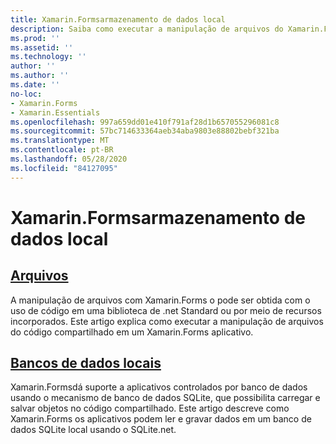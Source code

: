 ```yaml
---
title: Xamarin.Formsarmazenamento de dados local
description: Saiba como executar a manipulação de arquivos do Xamarin.Forms código compartilhado e como ler e gravar dados em um banco de dados SQLite local usando o SQLite.net.
ms.prod: ''
ms.assetid: ''
ms.technology: ''
author: ''
ms.author: ''
ms.date: ''
no-loc:
- Xamarin.Forms
- Xamarin.Essentials
ms.openlocfilehash: 997a659dd01e410f791af28d1b657055296081c8
ms.sourcegitcommit: 57bc714633364aeb34aba9803e88802bebf321ba
ms.translationtype: MT
ms.contentlocale: pt-BR
ms.lasthandoff: 05/28/2020
ms.locfileid: "84127095"
---
```

# <a name="xamarinforms-local-data-storage"></a>Xamarin.Formsarmazenamento de dados local

## <a name="files"></a>[Arquivos](files.md)

A manipulação de arquivos com Xamarin.Forms o pode ser obtida com o uso de código em uma biblioteca de .net Standard ou por meio de recursos incorporados. Este artigo explica como executar a manipulação de arquivos do código compartilhado em um Xamarin.Forms aplicativo.

## <a name="local-databases"></a>[Bancos de dados locais](databases.md)

Xamarin.Formsdá suporte a aplicativos controlados por banco de dados usando o mecanismo de banco de dados SQLite, que possibilita carregar e salvar objetos no código compartilhado. Este artigo descreve como Xamarin.Forms os aplicativos podem ler e gravar dados em um banco de dados SQLite local usando o SQLite.net.
